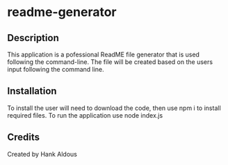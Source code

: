 # readme-generator

## Description
This application is a pofessional ReadME file generator that is used following the command-line. 
The file will be created based on the users input following the command line.

## Installation
To install the user will need to download the code, then use 
    npm i 
to install required files. To run the application use 
    node index.js

## Credits
Created by Hank Aldous
